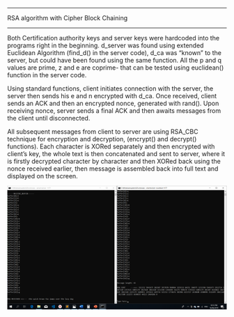 ************************************
RSA algorithm with Cipher Block Chaining
************************************

Both Certification authority keys and server keys were hardcoded into the programs right in the beginning. d_server was found using extended Euclidean Algorithm (find_d() in the server code), d_ca was “known” to the server, but could have been found using the same function. All the p and q values are prime, z and e are coprime- that can be tested using euclidean() function in the server code. 

Using standard functions, client initiates connection with the server, the server then sends his e and n encrypted with d_ca. Once received, client sends an ACK and then an encrypted nonce, generated with rand(). Upon receiving nonce, server sends a final ACK and then awaits messages from the client until disconnected. 

All subsequent messages from client to server are using RSA_CBC technique for encryption and decryption, (encrypt() and decrypt() functions). Each character is XORed separately and then encrypted with client’s key, the whole text is then concatenated and sent to server, where it is firstly decrypted character by character and then XORed back using the nonce received earlier, then message is assembled back into full text and displayed on the screen. 

![Alt text](screenshot.png?raw=true)
